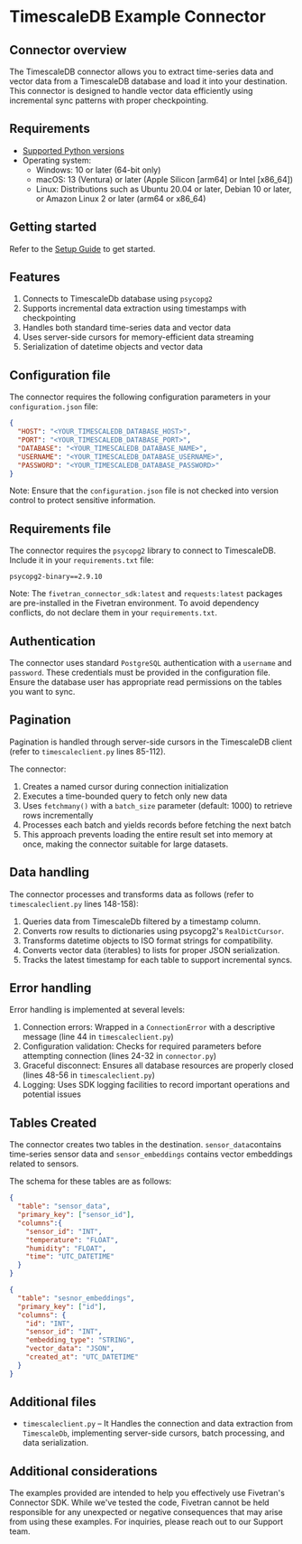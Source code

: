# TimescaleDB Example Connector

## Connector overview

The TimescaleDB connector allows you to extract time-series data and vector data from a TimescaleDB database and load it into your destination. This connector is designed to handle vector data efficiently using incremental sync patterns with proper checkpointing.

## Requirements

* [Supported Python versions](https://github.com/fivetran/fivetran_connector_sdk/blob/main/README.md#requirements)   
* Operating system:
  * Windows: 10 or later (64-bit only)
  * macOS: 13 (Ventura) or later (Apple Silicon [arm64] or Intel [x86_64])
  * Linux: Distributions such as Ubuntu 20.04 or later, Debian 10 or later, or Amazon Linux 2 or later (arm64 or x86_64)

## Getting started

Refer to the [Setup Guide](https://fivetran.com/docs/connectors/connector-sdk/setup-guide) to get started.

## Features

1. Connects to TimescaleDb database using `psycopg2`
2. Supports incremental data extraction using timestamps with checkpointing
3. Handles both standard time-series data and vector data
4. Uses server-side cursors for memory-efficient data streaming
5. Serialization of datetime objects and vector data

## Configuration file

The connector requires the following configuration parameters in your `configuration.json` file:

```json
{
  "HOST": "<YOUR_TIMESCALEDB_DATABASE_HOST>",
  "PORT": "<YOUR_TIMESCALEDB_DATABASE_PORT>",
  "DATABASE": "<YOUR_TIMESCALEDB_DATABASE_NAME>",
  "USERNAME": "<YOUR_TIMESCALEDB_DATABASE_USERNAME>",
  "PASSWORD": "<YOUR_TIMESCALEDB_DATABASE_PASSWORD>"
}
```

Note: Ensure that the `configuration.json` file is not checked into version control to protect sensitive information.

## Requirements file

The connector requires the `psycopg2` library to connect to TimescaleDB. Include it in your `requirements.txt` file:

```
psycopg2-binary==2.9.10
```

Note: The `fivetran_connector_sdk:latest` and `requests:latest` packages are pre-installed in the Fivetran environment. To avoid dependency conflicts, do not declare them in your `requirements.txt`.

## Authentication

The connector uses standard `PostgreSQL` authentication with a `username` and `password`. These credentials must be provided in the configuration file. Ensure the database user has appropriate read permissions on the tables you want to sync.

## Pagination

Pagination is handled through server-side cursors in the TimescaleDB client (refer to `timescaleclient.py` lines 85-112).

The connector:

1. Creates a named cursor during connection initialization
2. Executes a time-bounded query to fetch only new data
3. Uses `fetchmany()` with a `batch_size` parameter (default: 1000) to retrieve rows incrementally
4. Processes each batch and yields records before fetching the next batch
5. This approach prevents loading the entire result set into memory at once, making the connector suitable for large datasets.

## Data handling

The connector processes and transforms data as follows (refer to `timescaleclient.py` lines 148-158):

1. Queries data from TimescaleDb filtered by a timestamp column.
2. Converts row results to dictionaries using psycopg2's `RealDictCursor`.
3. Transforms datetime objects to ISO format strings for compatibility.
4. Converts vector data (iterables) to lists for proper JSON serialization.
5. Tracks the latest timestamp for each table to support incremental syncs.

## Error handling

Error handling is implemented at several levels:

1. Connection errors: Wrapped in a `ConnectionError` with a descriptive message (line 44 in `timescaleclient.py`)
2. Configuration validation: Checks for required parameters before attempting connection (lines 24-32 in `connector.py`)
3. Graceful disconnect: Ensures all database resources are properly closed (lines 48-56 in `timescaleclient.py`)
4. Logging: Uses SDK logging facilities to record important operations and potential issues

## Tables Created

The connector creates two tables in the destination. `sensor_data`contains time-series sensor data and `sensor_embeddings` contains vector embeddings related to sensors.

The schema for these tables are as follows:

```json
{
  "table": "sensor_data",
  "primary_key": ["sensor_id"],  
  "columns":{
    "sensor_id": "INT",
    "temperature": "FLOAT",
    "humidity": "FLOAT",
    "time": "UTC_DATETIME"
  }
}
```

```json
{
  "table": "sesnor_embeddings",
  "primary_key": ["id"],
  "columns": {
    "id": "INT",
    "sensor_id": "INT",
    "embedding_type": "STRING",
    "vector_data": "JSON",
    "created_at": "UTC_DATETIME"
  }
}
```

## Additional files

- `timescaleclient.py` – It Handles the connection and data extraction from `TimescaleDb`, implementing server-side cursors, batch processing, and data serialization.


## Additional considerations

The examples provided are intended to help you effectively use Fivetran's Connector SDK. While we've tested the code, Fivetran cannot be held responsible for any unexpected or negative consequences that may arise from using these examples. For inquiries, please reach out to our Support team.
